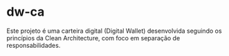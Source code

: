 # dw-ca
Este projeto é uma carteira digital (Digital Wallet) desenvolvida seguindo os princípios da Clean Architecture, com foco em separação de responsabilidades.
